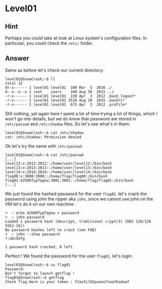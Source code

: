 # Level01

## Hint

Perhaps you could take at look at Linux system's configuration files. In particular, you could check the `/etc/` folder.

## Answer

Same as before let's check our current directory:
```
level01@SnowCrash:~$ ll
total 12
dr-x------ 1 level01 level01  100 Mar  5  2016 ./
d--x--x--x 1 root    users    340 Aug 30  2015 ../
-r-x------ 1 level01 level01  220 Apr  3  2012 .bash_logout*
-r-x------ 1 level01 level01 3518 Aug 30  2015 .bashrc*
-r-x------ 1 level01 level01  675 Apr  3  2012 .profile*
```

Still nothing, yet again here I spent a lot of time trying a lot of things, which I won't go into details, but we do know that password are stored in `/etc/passwd` and `/etc/shadow` files. So let's see what's in them:
```
level01@SnowCrash:~$ cat /etc/shadow
cat: /etc/shadow: Permission denied
```

Ok let's try the same with `/etc/passwd`:
```
level01@SnowCrash:~$ cat /etc/passwd
[...]
level12:x:2012:2012::/home/user/level12:/bin/bash
level13:x:2013:2013::/home/user/level13:/bin/bash
level14:x:2014:2014::/home/user/level14:/bin/bash
flag00:x:3000:3000::/home/flag/flag00:/bin/bash
flag01:42hDRfypTqqnw:3001:3001::/home/flag/flag01:/bin/bash
[...]
```

We just found the hashed password for the user `flag01`. let's crack the password using john the ripper aka `john`, since we cannot use john on the VM let's do it on our own machine:
```
➜  ~ echo 42hDRfypTqqnw > password
➜  ~ john password
Loaded 1 password hash (descrypt, traditional crypt(3) [DES 128/128 SSE2-16])
No password hashes left to crack (see FAQ)
➜  ~ john --show password
?:abcdefg

1 password hash cracked, 0 left
```

Perfect ! We found the password for the user `flag01`, let's login:
```
level01@SnowCrash:~$ su flag01
Password:
Don't forget to launch getflag !
flag01@SnowCrash:~$ getflag
Check flag.Here is your token : f2av5il02puano7naaf6adaaf
```